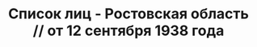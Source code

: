 ---
title: Список лиц - Ростовская область // от 12 сентября 1938 года
description: РГАСПИ, ф.17, оп.171, дело 418, лист 193
images:
- /disk/pictures/v10/17-171-418-193.jpg
- /disk/pictures/v10/17-171-418-194.jpg
- /disk/pictures/v10/17-171-418-195.jpg
- /disk/pictures/v10/17-171-418-196.jpg
- /disk/pictures/v10/17-171-418-197.jpg
- /disk/pictures/v10/17-171-418-198.jpg
---